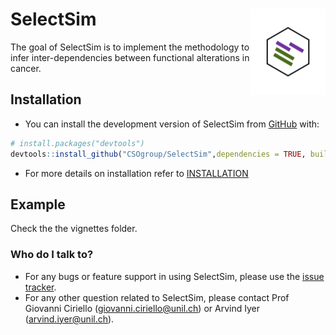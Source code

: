 
<!-- README.md is generated from README.Rmd. Please edit that file -->

# SelectSim <img src="man/figures/logo.png" align="right" height="138" alt="" />

<!-- badges: start -->
<!-- badges: end -->

The goal of SelectSim is to implement the methodology to infer
inter-dependencies between functional alterations in cancer.

## Installation

- You can install the development version of SelectSim from
  [GitHub](https://github.com/CSOgroup/SelectSim) with:

``` r
# install.packages("devtools")
devtools::install_github("CSOgroup/SelectSim",dependencies = TRUE, build_vignettes = TRUE)
```

- For more details on installation refer to
  [INSTALLATION](https://github.com/CSOgroup/SelectSim/INSTALLATION.md)

## Example

Check the the vignettes folder.

### Who do I talk to?

- For any bugs or feature support in using SelectSim, please use the
  [issue tracker](https://github.com/CSOgroup/SelectSim/issues).
- For any other question related to SelectSim, please contact Prof
  Giovanni Ciriello (<giovanni.ciriello@unil.ch>) or Arvind Iyer
  (<arvind.iyer@unil.ch>).

